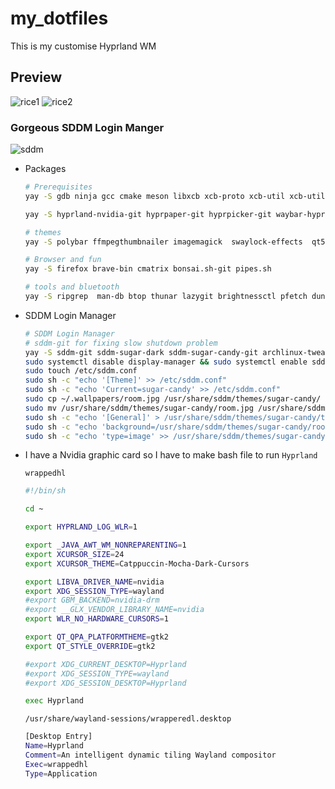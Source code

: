 # my_dotfiles
This is my customise Hyprland WM

## Preview
![rice1](https://raw.githubusercontent.com/BlackstormCoder/Hyprland-dedsec-dots/main/assets/rice1.png)
![rice2](https://raw.githubusercontent.com/BlackstormCoder/Hyprland-dedsec-dots/main/assets/rice2.png)

### Gorgeous SDDM Login Manger
![sddm](https://raw.githubusercontent.com/BlackstormCoder/Hyprland-dedsec-dots/main/assets/SDDM.png)

- Packages
    
    ```bash
    # Prerequisites
    yay -S gdb ninja gcc cmake meson libxcb xcb-proto xcb-util xcb-util-keysyms libxfixes libx11 libxcomposite xorg-xinput libxrender pixman wayland-protocols cairo pango seatd libxkbcommon xcb-util-wm xorg-xwayland libinput
    
    yay -S hyprland-nvidia-git hyprpaper-git hyprpicker-git waybar-hyprland-git polkit-kde-agent  polkit-gnome dunst  rofi-lbonn-wayland-git rofi-emoji  rofi-greenclip xdg-desktop-portal-hyprland-git waybar-hyprland-git 
    
    # themes
    yay -S polybar ffmpegthumbnailer imagemagick  swaylock-effects  qt5-wayland  qt6-wayland  lxappearance nwg-look-bin papirus-icon-theme 
    
    # Browser and fun
    yay -S firefox brave-bin cmatrix bonsai.sh-git pipes.sh
    
    # tools and bluetooth
    yay -S ripgrep  man-db btop thunar lazygit brightnessctl pfetch dunst python-pywal pywal-git networkmanager-dmenu-git blueberry blueman  bluez  bluez-utils  alacritty  kitty xclip nodejs pavucontrol
    ```
    
- SDDM Login Manager
    
    ```bash
    # SDDM Login Manager
    # sddm-git for fixing slow shutdown problem
    yay -S sddm-git sddm-sugar-dark sddm-sugar-candy-git archlinux-tweak-tool-git 
    sudo systemctl disable display-manager && sudo systemctl enable sddm
    sudo touch /etc/sddm.conf
    sudo sh -c "echo '[Theme]' >> /etc/sddm.conf"
    sudo sh -c "echo 'Current=sugar-candy' >> /etc/sddm.conf"
    sudo cp ~/.wallpapers/room.jpg /usr/share/sddm/themes/sugar-candy/
    sudo mv /usr/share/sddm/themes/sugar-candy/room.jpg /usr/share/sddm/themes/sugar-candy/wall_secondary.png
    sudo sh -c "echo '[General]' > /usr/share/sddm/themes/sugar-candy/theme.conf.user"
    sudo sh -c "echo 'background=/usr/share/sddm/themes/sugar-candy/room.jpg' >> /usr/share/sddm/themes/sugar-candy/theme.conf.user"
    sudo sh -c "echo 'type=image' >> /usr/share/sddm/themes/sugar-candy/theme.conf.user"
    ```
    
- I have a Nvidia graphic card so I have to make bash file to run `Hyprland`
    
    `wrappedhl`
    
    ```bash
    #!/bin/sh
    
    cd ~
    
    export HYPRLAND_LOG_WLR=1
    
    export _JAVA_AWT_WM_NONREPARENTING=1
    export XCURSOR_SIZE=24
    export XCURSOR_THEME=Catppuccin-Mocha-Dark-Cursors
    
    export LIBVA_DRIVER_NAME=nvidia
    export XDG_SESSION_TYPE=wayland
    #export GBM_BACKEND=nvidia-drm
    #export __GLX_VENDOR_LIBRARY_NAME=nvidia
    export WLR_NO_HARDWARE_CURSORS=1
    
    export QT_QPA_PLATFORMTHEME=gtk2
    export QT_STYLE_OVERRIDE=gtk2
    
    #export XDG_CURRENT_DESKTOP=Hyprland
    #export XDG_SESSION_TYPE=wayland
    #export XDG_SESSION_DESKTOP=Hyprland
    
    exec Hyprland
    ```
    
    `/usr/share/wayland-sessions/wrapperedl.desktop`
    
    ```bash
    [Desktop Entry]
    Name=Hyprland
    Comment=An intelligent dynamic tiling Wayland compositor
    Exec=wrappedhl
    Type=Application
    ```
